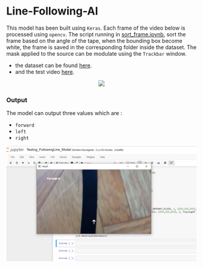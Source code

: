 # Line-Following-AI
This model has been built using `Keras`.
Each frame of the video below is processed using `opencv`. The script running in [sort_frame.ipynb](https://github.com/MINACCI/Line-Following-AI/blob/main/test/sort_frame.ipynb), sort the frame based on the angle of the tape, when the bounding box become white, the frame is saved in the corresponding folder inside the dataset. The mask applied to the source can be modulate using the `Trackbar` window.

- the dataset can be found [here](https://drive.google.com/file/d/1VtCRG3DyGTLXUBg9CF7mN3eK1wpUdjBC/view?usp=sharing).
- and the test video [here](https://drive.google.com/file/d/1mbFwaQJ1GUemCPv8Xv1sSICpBX8M-LhI/view?usp=sharing).

<p align="center">
  <img src="sorting frames demo.gif"/>
  <br>
</p>

### Output
The model can output three values which are :
- `forward`
- `left`
- `right`

<p align="center">
  <img src="results/images/model result.png"/>
  <br>
</p>
